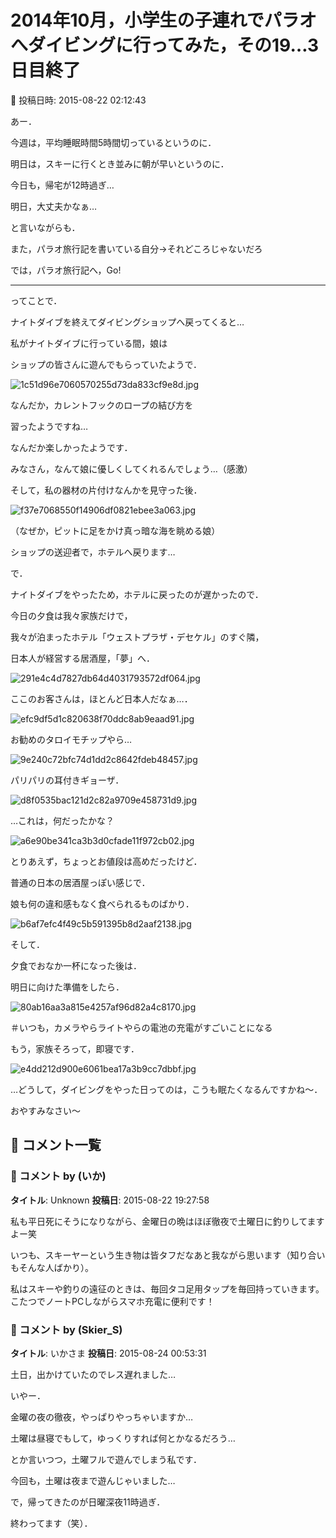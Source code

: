 # 2014年10月，小学生の子連れでパラオへダイビングに行ってみた，その19…3日目終了

📅 投稿日時: 2015-08-22 02:12:43

あー．


今週は，平均睡眠時間5時間切っているというのに．


明日は，スキーに行くとき並みに朝が早いというのに．


今日も，帰宅が12時過ぎ…





明日，大丈夫かなぁ…





と言いながらも．


また，パラオ旅行記を書いている自分→それどころじゃないだろ





では，パラオ旅行記へ，Go!


---





ってことで．


ナイトダイブを終えてダイビングショップへ戻ってくると…





私がナイトダイブに行っている間，娘は


ショップの皆さんに遊んでもらっていたようで．




![1c51d96e7060570255d73da833cf9e8d.jpg](images/1c51d96e7060570255d73da833cf9e8d.jpg)




なんだか，カレントフックのロープの結び方を


習ったようですね…


なんだか楽しかったようです．


みなさん，なんて娘に優しくしてくれるんでしょう…（感激）





そして，私の器材の片付けなんかを見守った後．




![f37e7068550f14906df0821ebee3a063.jpg](images/f37e7068550f14906df0821ebee3a063.jpg)




（なぜか，ピットに足をかけ真っ暗な海を眺める娘）





ショップの送迎者で，ホテルへ戻ります…





で．


ナイトダイブをやったため，ホテルに戻ったのが遅かったので．


今日の夕食は我々家族だけで，


我々が泊まったホテル「ウェストプラザ・デセケル」のすぐ隣，


日本人が経営する居酒屋，「夢」へ．




![291e4c4d7827db64d4031793572df064.jpg](images/291e4c4d7827db64d4031793572df064.jpg)







ここのお客さんは，ほとんど日本人だなぁ…．




![efc9df5d1c820638f70ddc8ab9eaad91.jpg](images/efc9df5d1c820638f70ddc8ab9eaad91.jpg)







お勧めのタロイモチップやら…




![9e240c72bfc74d1dd2c8642fdeb48457.jpg](images/9e240c72bfc74d1dd2c8642fdeb48457.jpg)




パリパリの耳付きギョーザ．




![d8f0535bac121d2c82a9709e458731d9.jpg](images/d8f0535bac121d2c82a9709e458731d9.jpg)







…これは，何だったかな？




![a6e90be341ca3b3d0cfade11f972cb02.jpg](images/a6e90be341ca3b3d0cfade11f972cb02.jpg)







とりあえず，ちょっとお値段は高めだったけど．


普通の日本の居酒屋っぽい感じで．


娘も何の違和感もなく食べられるものばかり．




![b6af7efc4f49c5b591395b8d2aaf2138.jpg](images/b6af7efc4f49c5b591395b8d2aaf2138.jpg)




そして．


夕食でおなか一杯になった後は．





明日に向けた準備をしたら．




![80ab16aa3a815e4257af96d82a4c8170.jpg](images/80ab16aa3a815e4257af96d82a4c8170.jpg)




＃いつも，カメラやらライトやらの電池の充電がすごいことになる





もう，家族そろって，即寝です．




![e4dd212d900e6061bea17a3b9cc7dbbf.jpg](images/e4dd212d900e6061bea17a3b9cc7dbbf.jpg)




…どうして，ダイビングをやった日ってのは，こうも眠たくなるんですかね～．





おやすみなさい～

## 💬 コメント一覧

### 💬 コメント by (いか)
**タイトル**: Unknown
**投稿日**: 2015-08-22 19:27:58

私も平日死にそうになりながら、金曜日の晩はほぼ徹夜で土曜日に釣りしてますよー笑

いつも、スキーヤーという生き物は皆タフだなあと我ながら思います（知り合いもそんな人ばかり）。



私はスキーや釣りの遠征のときは、毎回タコ足用タップを毎回持っていきます。こたつでノートPCしながらスマホ充電に便利です！

### 💬 コメント by (Skier_S)
**タイトル**: いかさま
**投稿日**: 2015-08-24 00:53:31

土日，出かけていたのでレス遅れました…



いやー．

金曜の夜の徹夜，やっぱりやっちゃいますか…

土曜は昼寝でもして，ゆっくりすれば何とかなるだろう…

とか言いつつ，土曜フルで遊んでしまう私です．

今回も，土曜は夜まで遊んじゃいました…



で，帰ってきたのが日曜深夜11時過ぎ．

終わってます（笑）．

